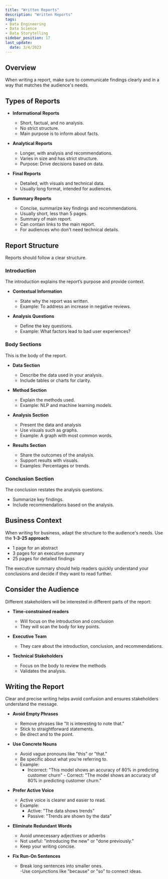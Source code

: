 ```yaml
---
title: "Written Reports"
description: "Written Reports"
tags: 
- Data Engineering
- Data Science
- Data Storytelling
sidebar_position: 17
last_update:
  date: 3/4/2023
---
```



## Overview

When writing a report, make sure to communicate findings clearly and in a way that matches the audience's needs. 

## Types of Reports 

- **Informational Reports**
  
  - Short, factual, and no analysis.
  - No strict structure.
  - Main purpose is to inform about facts.

- **Analytical Reports**
  
  - Longer, with analysis and recommendations.
  - Varies in size and has strict structure.
  - Purpose: Drive decisions based on data.

- **Final Reports**
  
  - Detailed, with visuals and technical data.
  - Usually long format, intended for audiences.

- **Summary Reports**
  
  - Concise, summarize key findings and recommendations.
  - Usually short, less than 5 pages.
  - Summary of main report.
  - Can contain links to the main report.
  - For audiences who don't need technical details.


## Report Structure

Reports should follow a clear structure. 

### Introduction

The introduction explains the report’s purpose and provide context. 

- **Contextual Information**
  - State why the report was written. 
  - Example: To address an increase in negative reviews.

- **Analysis Questions** 
  - Define the key questions.
  - Example: What factors lead to bad user experiences?

### Body Sections

This is the body of the report. 

- **Data Section** 
  - Describe the data used in your analysis. 
  - Include tables or charts for clarity.
  
- **Method Section** 
  - Explain the methods used.
  - Example: NLP and machine learning models.

- **Analysis Section** 
  - Present the data and analysis
  - Use visuals such as graphs. 
  - Example: A graph with most common words.

- **Results Section**
  - Share the outcomes of the analysis.
  - Support results with visuals.
  - Examples: Percentages or trends.

### Conclusion Section

The conclusion restates the analysis questions.

- Summarize key findings.
- Include recommendations based on the analysis.

## Business Context

When writing for business, adapt the structure to the audience's needs. Use the **1-3-25 approach**:

- 1 page for an abstract
- 3 pages for an executive summary
- 25 pages for detailed findings

The executive summary should help readers quickly understand your conclusions and decide if they want to read further.

## Consider the Audience 

Different stakeholders will be interested in different parts of the report:

- **Time-constrained readers** 
  - Will focus on the introduction and conclusion
  - They will scan the body for key points.
  
- **Executive Team** 
  - They care about the introduction, conclusion, and recommendations.

- **Technical Stakeholders** 
  - Focus on the body to review the methods
  - Validates the analysis.

## Writing the Report

Clear and precise writing helps avoid confusion and ensures stakeholders understand the message. 

- **Avoid Empty Phrases**  
  - Remove phrases like "It is interesting to note that."  
  - Stick to straightforward statements.  
  - Be direct and to the point.  

- **Use Concrete Nouns**  
  - Avoid vague pronouns like "this" or "that."  
  - Be specific about what you're referring to.  
  - Example: 
    - Incorrect: "This model shows an accuracy of 80% in predicting customer churn" - Correct: "The model shows an accuracy of 80% in predicting customer churn."

- **Prefer Active Voice**  
  - Active voice is clearer and easier to read. 
  - Example: 
    - Active: "The data shows trends" 
    - Passive: "Trends are shown by the data"

- **Eliminate Redundant Words**  
  - Avoid unnecessary adjectives or adverbs
  - Not useful: "introducing the new" or "done previously."  
  - Keep your writing concise.  

- **Fix Run-On Sentences**  
  - Break long sentences into smaller ones.  
  -Use conjunctions like "because" or "so" to connect ideas.  